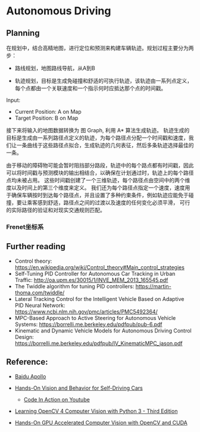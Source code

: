 # Autonomous Driving 

## Planning

在规划中，结合高精地图，进行定位和预测来构建车辆轨迹。规划过程主要分为两步：
- 路线规划，地图路线导航，从A到B

- 轨迹规划，目标是生成免碰撞和舒适的可执行轨迹，该轨迹由一系列点定义，每个点都由一个关联速度和一个指示何时应抵达那个点的时间戳。

Input: 
- Current Position: A on Map
- Target Position: B on Map

接下来将输入的地图数据转换为 图 Graph, 利用 A* 算法生成轨迹。
轨迹生成的目标是生成由一系列路径点定义的轨迹，为每个路径点分配一个时间戳和速度，我们让一条曲线于这些路径点拟合，生成轨迹的几何表征，然后多条轨迹选择最佳的一条。

由于移动的障碍物可能会暂时阻挡部分路段，轨迹中的每个路点都有时间戳，因此可以将时间戳与预测模块的输出相结合，以确保在计划通过时，轨迹上的每个路径点均未被占用。
这些时间戳创建了一个三维轨迹，每个路径点由空间中的两个维度以及时间上的第三个维度来定义。
我们还为每个路径点指定一个速度，速度用于确保车辆按时到达每个路径点，并且设置了多种约束条件，例如轨迹应能免于碰撞，要让乘客感到舒适，路径点之间的过渡以及速度的任何变化必须平滑，
可行的实际路径的验证和对现实交通规则匹配。

### Frenet坐标系

## Further reading
- Control theory: https://en.wikipedia.org/wiki/Control_theory#Main_control_strategies
- Self-Tuning PID Controller for Autonomous Car Tracking in Urban Traffic: http://oa.upm.es/30015/1/INVE_MEM_2013_165545.pdf
- The Twiddle algorithm for tuning PID controllers: https://martin-thoma.com/twiddle/
- Lateral Tracking Control for the Intelligent Vehicle Based on Adaptive PID Neural Network: https://www.ncbi.nlm.nih.gov/pmc/articles/PMC5492364/
- MPC-Based Approach to Active Steering for Autonomous Vehicle Systems: https://borrelli.me.berkeley.edu/pdfpub/pub-6.pdf
- Kinematic and Dynamic Vehicle Models for Autonomous Driving Control Design: https://borrelli.me.berkeley.edu/pdfpub/IV_KinematicMPC_jason.pdf

## Reference:
- [Baidu Apollo](https://github.com/ApolloAuto/apollo)

- [Hands-On Vision and Behavior for Self-Driving Cars](https://github.com/PacktPublishing/Hands-On-Vision-and-Behavior-for-Self-Driving-Cars)
    - [Code In Action on Youtube](https://www.youtube.com/playlist?list=PLeLcvrwLe187YY2FGalmfzRsjk-GUJ_sA)

- [Learning OpenCV 4 Computer Vision with Python 3 - Third Edition](https://github.com/PacktPublishing/Learning-OpenCV-4-Computer-Vision-with-Python-Third-Edition)

- [Hands-On GPU Accelerated Computer Vision with OpenCV and CUDA](https://github.com/PacktPublishing/Hands-On-GPU-Accelerated-Computer-Vision-with-OpenCV-and-CUDA)
